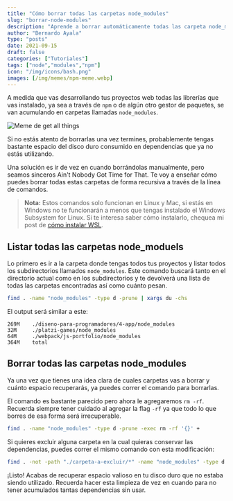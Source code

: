 ```yaml
---
title: "Cómo borrar todas las carpetas node_modules"
slug: "borrar-node-modules"
description: "Aprende a borrar automáticamente todas las carpeta node_modules que se han ido acumulando en tus proyectos"
author: "Bernardo Ayala"
type: "posts"
date: 2021-09-15
draft: false
categories: ["Tutoriales"]
tags: ["node","modules","npm"]
icon: "/img/icons/bash.png"
images: [/img/memes/npm-meme.webp]
---
```


A medida que vas desarrollando tus proyectos web todas las librerías que vas instalado, ya sea a través de `npm` o de algún otro gestor de paquetes, se van acumulando en carpetas llamadas `node_modules`.

![Meme de get all things](/img/memes/npm-meme.webp)

Si no estás atento de borrarlas una vez termines, probablemente tengas bastante espacio del disco duro consumido en dependencias que ya no estás utilizando.

Una solución es ir de vez en cuando borrándolas manualmente, pero seamos sinceros Ain't Nobody Got Time for That. Te voy a enseñar cómo puedes borrar todas estas carpetas de forma recursiva a través de la línea de comandos.

> **Nota:** Estos comandos solo funcionan en Linux y Mac, si estás en Windows no te funcionarán a menos que tengas instalado el Windows Subsystem for Linux. Si te interesa saber cómo instalarlo, chequea mi post de [cómo instalar WSL](/instalar-wsl).

## Listar todas las carpetas node_moduels

Lo primero es ir a la carpeta donde tengas todos tus proyectos y listar todos los subdirectorios llamados `node_modules`. Este comando buscará tanto en el directorio actual como en los subdirectorios y te devolverá una lista de todas las carpetas encontradas así como cuánto pesan.

```bash
find . -name "node_modules" -type d -prune | xargs du -chs
```

El output será similar a este:

```bas
269M    ./diseno-para-programadores/4-app/node_modules
32M     ./platzi-games/node_modules
64M     ./webpack/js-portfolio/node_modules
364M    total
```

## Borrar todas las carpetas node_modules

Ya una vez que tienes una idea clara de cuales carpetas vas a borrar y cuánto espacio recuperarás, ya puedes correr el comando para borrarlas.

El comando es bastante parecido pero ahora le agregaremos `rm -rf`. Recuerda siempre tener cuidado al agregar la flag `-rf` ya que todo lo que borres de esa forma será irrecuperable.

```bash
find . -name "node_modules" -type d -prune -exec rm -rf '{}' +
```

Si quieres excluir alguna carpeta en la cual quieras conservar las dependencias, puedes correr el mismo comando con esta modificación:

```bash
find . -not -path "./carpeta-a-excluir/*" -name "node_modules" -type d -prune -exec rm -rf '{}' +
```

¡Listo! Acabas de recuperar espacio valioso en tu disco duro que no estaba siendo utilizado. Recuerda hacer esta limpieza de vez en cuando para no tener acumulados tantas dependencias sin usar.
